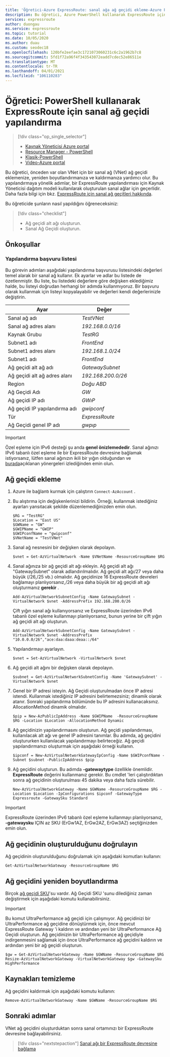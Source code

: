 ```yaml
---
title: 'Öğretici-Azure ExpressRoute: sanal ağa ağ geçidi ekleme-Azure PowerShell'
description: Bu öğretici, Azure PowerShell kullanarak ExpressRoute için zaten oluşturulmuş bir Kaynak Yöneticisi VNet 'e VNet ağ geçidi eklemenize yardımcı olur.
services: expressroute
author: duongau
ms.service: expressroute
ms.topic: tutorial
ms.date: 10/05/2020
ms.author: duau
ms.custom: seodec18
ms.openlocfilehash: 120bfe2eefae3c1721073060231c6c2a1962b7c8
ms.sourcegitcommit: 5fd1f72a96f4f343543072eadd7cdec52e86511e
ms.translationtype: MT
ms.contentlocale: tr-TR
ms.lasthandoff: 04/01/2021
ms.locfileid: "106110283"
---
```

# <a name="tutorial-configure-a-virtual-network-gateway-for-expressroute-using-powershell"></a>Öğretici: PowerShell kullanarak ExpressRoute için sanal ağ geçidi yapılandırma
> [!div class="op_single_selector"]
> * [Kaynak Yöneticisi Azure portal](expressroute-howto-add-gateway-portal-resource-manager.md)
> * [Resource Manager - PowerShell](expressroute-howto-add-gateway-resource-manager.md)
> * [Klasik-PowerShell](expressroute-howto-add-gateway-classic.md)
> * [Video-Azure portal](https://azure.microsoft.com/documentation/videos/azure-expressroute-how-to-create-a-vpn-gateway-for-your-virtual-network)
> 

Bu öğretici, önceden var olan VNet için bir sanal ağ (VNet) ağ geçidi eklemenize, yeniden boyutlandırmanıza ve kaldırmanıza yardımcı olur. Bu yapılandırmaya yönelik adımlar, bir ExpressRoute yapılandırması için Kaynak Yöneticisi dağıtım modeli kullanılarak oluşturulan sanal ağlar için geçerlidir. Daha fazla bilgi için bkz. [ExpressRoute için sanal ağ geçitleri hakkında](expressroute-about-virtual-network-gateways.md).

Bu öğreticide şunların nasıl yapıldığını öğreneceksiniz:
> [!div class="checklist"]
> - Ağ geçidi alt ağı oluşturun.
> - Sanal Ağ Geçidi oluşturun.

## <a name="prerequisites"></a>Önkoşullar

### <a name="configuration-reference-list"></a>Yapılandırma başvuru listesi

Bu görevin adımları aşağıdaki yapılandırma başvurusu listesindeki değerleri temel alarak bir sanal ağ kullanır. Ek ayarlar ve adlar bu listede de özetlenmiştir. Bu liste, bu listedeki değerlere göre değişken eklediğimiz halde, bu listeyi doğrudan herhangi bir adımda kullanmıyoruz. Bir başvuru olarak kullanmak için listeyi kopyalayabilir ve değerleri kendi değerlerinizle değiştirin.

| Ayar                   | Değer                                              |
| ---                       | ---                                                |
| Sanal ağ adı | *TestVNet* |    
| Sanal ağ adres alanı | *192.168.0.0/16* |
| Kaynak Grubu | *TestRG* |
| Subnet1 adı | *FrontEnd* |   
| Subnet1 adres alanı | *192.168.1.0/24* |
| Subnet1 adı | *FrontEnd* |
| Ağ geçidi alt ağ adı | *GatewaySubnet* |    
| Ağ geçidi alt ağ adres alanı | *192.168.200.0/26* |
| Region | *Doğu ABD* |
| Ağ Geçidi Adı | *GW* |   
| Ağ geçidi IP adı | *GWıP* |
| Ağ geçidi IP yapılandırma adı | *gwipconf* |
| Tür | *ExpressRoute* |
| Ağ Geçidi genel IP adı  | *gwpıp* |

> [!IMPORTANT]
> Özel eşleme için IPv6 desteği şu anda **genel önizlemededir**. Sanal ağınızı IPv6 tabanlı özel eşleme ile bir ExpressRoute devresine bağlamak istiyorsanız, lütfen sanal ağınızın ikili bir yığın olduğundan ve [burada](../virtual-network/ipv6-overview.md)açıklanan yönergeleri izlediğinden emin olun.
> 
> 

## <a name="add-a-gateway"></a>Ağ geçidi ekleme

1. Azure ile bağlantı kurmak için çalıştırın `Connect-AzAccount` .

1. Bu alıştırma için değişkenlerinizi bildirin. Örneği, kullanmak istediğiniz ayarları yansıtacak şekilde düzenlemediğinizden emin olun.

   ```azurepowershell-interactive 
   $RG = "TestRG"
   $Location = "East US"
   $GWName = "GW"
   $GWIPName = "GWIP"
   $GWIPconfName = "gwipconf"
   $VNetName = "TestVNet"
   ```
1. Sanal ağ nesnesini bir değişken olarak depolayın.

   ```azurepowershell-interactive
   $vnet = Get-AzVirtualNetwork -Name $VNetName -ResourceGroupName $RG
   ```
1. Sanal ağınıza bir ağ geçidi alt ağı ekleyin. Ağ geçidi alt ağı "GatewaySubnet" olarak adlandırılmalıdır. Ağ geçidi alt ağı/27 veya daha büyük (/26,/25 vb.) olmalıdır. Ağ geçidinize 16 ExpressRoute devreleri bağlamayı planlıyorsanız,/26 veya daha büyük bir ağ geçidi alt ağı oluşturmanız **gerekir** .

   ```azurepowershell-interactive
   Add-AzVirtualNetworkSubnetConfig -Name GatewaySubnet -VirtualNetwork $vnet -AddressPrefix 192.168.200.0/26
   ```
    Çift yığın sanal ağı kullanıyorsanız ve ExpressRoute üzerinden IPv6 tabanlı özel eşleme kullanmayı planlıyorsanız, bunun yerine bir çift yığın ağ geçidi alt ağı oluşturun.

   ```azurepowershell-interactive
   Add-AzVirtualNetworkSubnetConfig -Name GatewaySubnet -VirtualNetwork $vnet -AddressPrefix "10.0.0.0/26","ace:daa:daaa:deaa::/64"
   ```
1. Yapılandırmayı ayarlayın.

   ```azurepowershell-interactive
   $vnet = Set-AzVirtualNetwork -VirtualNetwork $vnet
   ```
1. Ağ geçidi alt ağını bir değişken olarak depolayın.

   ```azurepowershell-interactive
   $subnet = Get-AzVirtualNetworkSubnetConfig -Name 'GatewaySubnet' -VirtualNetwork $vnet
   ```
1. Genel bir IP adresi isteyin. Ağ Geçidi oluşturulmadan önce IP adresi istendi. Kullanmak istediğiniz IP adresini belirtemezsiniz; dinamik olarak atanır. Sonraki yapılandırma bölümünde bu IP adresini kullanacaksınız. AllocationMethod dinamik olmalıdır.

   ```azurepowershell-interactive
   $pip = New-AzPublicIpAddress -Name $GWIPName  -ResourceGroupName $RG -Location $Location -AllocationMethod Dynamic
   ```
1. Ağ geçidinizin yapılandırmasını oluşturun. Ağ geçidi yapılandırması, kullanılacak alt ağı ve genel IP adresini tanımlar. Bu adımda, ağ geçidini oluştururken kullanılacak yapılandırmayı belirteceğiz. Ağ geçidi yapılandırmanızı oluşturmak için aşağıdaki örneği kullanın.

   ```azurepowershell-interactive
   $ipconf = New-AzVirtualNetworkGatewayIpConfig -Name $GWIPconfName -Subnet $subnet -PublicIpAddress $pip
   ```
1. Ağ geçidini oluşturun. Bu adımda **-gatewaytype** özellikle önemlidir. **ExpressRoute** değerini kullanmanız gerekir. Bu cmdlet 'leri çalıştırdıktan sonra ağ geçidinin oluşturulması 45 dakika veya daha fazla sürebilir.

   ```azurepowershell-interactive
   New-AzVirtualNetworkGateway -Name $GWName -ResourceGroupName $RG -Location $Location -IpConfigurations $ipconf -GatewayType Expressroute -GatewaySku Standard
   ```
> [!IMPORTANT]
> ExpressRoute üzerinden IPv6 tabanlı özel eşleme kullanmayı planlıyorsanız, **-gatewaysku** IÇIN az SKU (ErGw1AZ, ErGw2AZ, ErGw3AZ) seçtiğinizden emin olun.
> 
> 

## <a name="verify-the-gateway-was-created"></a>Ağ geçidinin oluşturulduğunu doğrulayın
Ağ geçidinin oluşturulduğunu doğrulamak için aşağıdaki komutları kullanın:

```azurepowershell-interactive
Get-AzVirtualNetworkGateway -ResourceGroupName $RG
```

## <a name="resize-a-gateway"></a>Ağ geçidini yeniden boyutlandırma
Birçok [ağ geçidi SKU](expressroute-about-virtual-network-gateways.md)'su vardır. Ağ Geçidi SKU 'sunu dilediğiniz zaman değiştirmek için aşağıdaki komutu kullanabilirsiniz.

> [!IMPORTANT]
> Bu komut UltraPerformance ağ geçidi için çalışmıyor. Ağ geçidinizi bir UltraPerformance ağ geçidine dönüştürmek için, önce mevcut ExpressRoute Gateway 'i kaldırın ve ardından yeni bir UltraPerformance Ağ Geçidi oluşturun. Ağ geçidinizin bir UltraPerformance ağ geçidiyle indirgenmesini sağlamak için önce UltraPerformance ağ geçidini kaldırın ve ardından yeni bir ağ geçidi oluşturun.
> 

```azurepowershell-interactive
$gw = Get-AzVirtualNetworkGateway -Name $GWName -ResourceGroupName $RG
Resize-AzVirtualNetworkGateway -VirtualNetworkGateway $gw -GatewaySku HighPerformance
```

## <a name="clean-up-resources"></a>Kaynakları temizleme
Ağ geçidini kaldırmak için aşağıdaki komutu kullanın:

```azurepowershell-interactive
Remove-AzVirtualNetworkGateway -Name $GWName -ResourceGroupName $RG
```

## <a name="next-steps"></a>Sonraki adımlar
VNet ağ geçidini oluşturduktan sonra sanal ortamınızı bir ExpressRoute devresine bağlayabilirsiniz. 

> [!div class="nextstepaction"]
> [Sanal ağı bir ExpressRoute devresine bağlama](expressroute-howto-linkvnet-arm.md)
